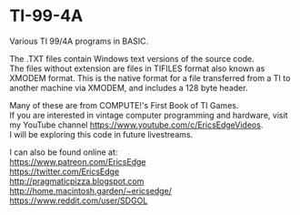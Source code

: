 # TI-99-4A
Various TI 99/4A programs in BASIC. 

The .TXT files contain Windows text versions of the source code.  
The files without extension are files in TIFILES format also known as XMODEM format. This is the native format for a file transferred from a TI to another machine via XMODEM, and includes a 128 byte header.  
 
Many of these are from COMPUTE!'s First Book of TI Games.   
If you are interested in vintage computer programming and hardware, visit my YouTube channel https://www.youtube.com/c/EricsEdgeVideos.  
I will be exploring this code in future livestreams.

I can also be found online at:  
https://www.patreon.com/EricsEdge  
https://twitter.com/EricsEdge  
http://pragmaticpizza.blogspot.com  
http://home.macintosh.garden/~ericsedge/  
https://www.reddit.com/user/SDGOL  

